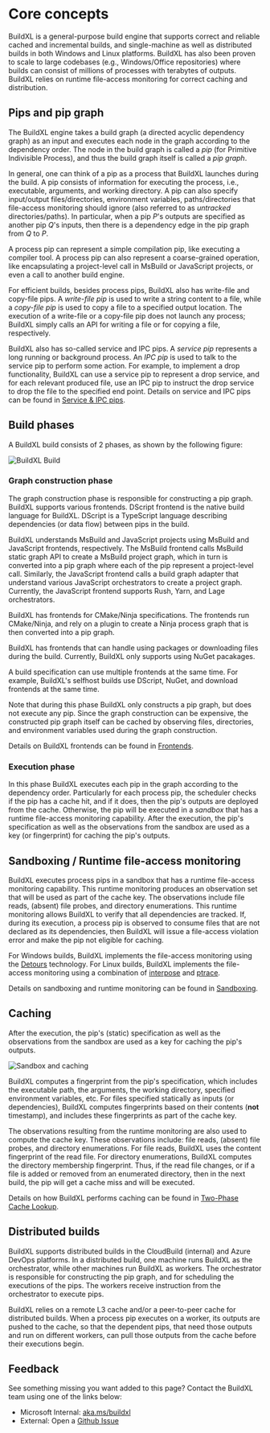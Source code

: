# Core concepts

BuildXL is a general-purpose build engine that supports correct and reliable cached and incremental builds, and
single-machine as well as distributed builds in both Windows and Linux platforms. BuildXL has also been proven to
scale to large codebases (e.g., Windows/Office repositories) where builds can consist of millions of processes with 
terabytes of outputs. BuildXL relies on runtime file-access monitoring for correct caching and distribution.

## Pips and pip graph

The BuildXL engine takes a build graph (a directed acyclic dependency graph) as an input and executes
each node in the graph according to the dependency order. The node in the build graph is called a *pip* (for Primitive 
Indivisible Process), and thus the build graph itself is called a *pip graph*.

In general, one can think of a pip as a process that BuildXL launches during the build. A pip consists of
information for executing the process, i.e., executable, arguments, and working directory. A pip can also specify
input/output files/directories, environment variables, paths/directories that file-access monitoring should ignore (also
referred to as *untracked* directories/paths). In particular, when a pip *P*'s outputs are specified as another
pip *Q*'s inputs, then there is a dependency edge in the pip graph from *Q* to *P*.

A process pip can represent a simple compilation pip, like executing a compiler tool. A process pip can also represent
a coarse-grained operation, like encapsulating a project-level call in MsBuild or JavaScript projects, or even
a call to another build engine.

For efficient builds, besides process pips, BuildXL also has write-file and copy-file pips. A *write-file pip* is used
to write a string content to a file, while a *copy-file pip* is used to copy a file to a specified output location. The
execution of a write-file or a copy-file pip does not launch any process; BuildXL simply calls an API for writing 
a file or for copying a file, respectively.

BuildXL also has so-called service and IPC pips. A *service pip* represents a long running or background process.
An *IPC pip* is used to talk to the service pip to perform some action. For example, to implement a drop functionality,
BuildXL can use a service pip to represent a drop service, and for each relevant produced file, use an IPC pip to instruct
the drop service to drop the file to the specified end point. Details on service and IPC pips can be found in
[Service & IPC pips](./Service-Pips.md).

## Build phases

A BuildXL build consists of 2 phases, as shown by the following figure:

![BuildXL Build](./BuildXLBuild.png)

### Graph construction phase

The graph construction phase is responsible for constructing a pip graph. BuildXL supports various frontends. DScript
frontend is the native build language for BuildXL. DScript is a TypeScript language describing dependencies (or data flow)
between pips in the build. 

BuildXL understands MsBuild and JavaScript projects using MsBuild and JavaScript frontends, respectively. The MsBuild
frontend calls MsBuild static graph API to create a MsBuild project graph, which in turn is converted into a pip graph where
each of the pip represent a project-level call. Similarly, the JavaScript frontend calls a build graph adapter that
understand various JavaScript orchestrators to create a project graph. Currently, the JavaScript frontend supports
Rush, Yarn, and Lage orchestrators.

BuildXL has frontends for CMake/Ninja specifications. The frontends run CMake/Ninja, and rely on a plugin to create a Ninja process graph that is then converted into a pip graph.

BuildXL has frontends that can handle using packages or downloading files during the build. Currently, BuildXL only supports
using NuGet pacakages.

A build specification can use multiple frontends at the same time. For example, BuildXL's selfhost builds use DScript, NuGet,
and download frontends at the same time.

Note that during this phase BuildXL only constructs a pip graph, but does not execute any pip. Since the graph construction
can be expensive, the constructed pip graph itself can be cached by observing files, directories, and environment variables
used during the graph construction. 

Details on BuildXL frontends can be found in [Frontends](./Frontends.md).

### Execution phase

In this phase BuildXL executes each pip in the graph according to the dependency order. Particularly for each process pip,
the scheduler checks if the pip has a cache hit, and if it does, then the pip's outputs are deployed from the cache.
Otherwise, the pip will be executed in a *sandbox* that has a runtime file-access monitoring capability.
After the execution, the pip's specification as well as the observations from the sandbox are used as a key (or
fingerprint) for caching the pip's outputs.

## Sandboxing / Runtime file-access monitoring

BuildXL executes process pips in a sandbox that has a runtime file-access monitoring capability. This runtime monitoring
produces an observation set that will be used as part of the cache key. The observations include file reads, (absent)
file probes, and directory enumerations. This runtime monitoring allows BuildXL to verify that all dependencies are
tracked. If, during its execution, a process pip is observed to consume files that are not declared as its dependencies,
then BuildXL will issue a file-access violation error and make the pip not eligible for caching.

For Windows builds, BuildXL implements the file-access monitoring using
the [Detours](https://www.microsoft.com/en-us/research/project/detours/) technology.
For Linux builds, BuildXL implements the file-access monitoring using a combination of
[interpose](https://www.jayconrod.com/posts/23/tutorial-function-interposition-in-linux) and
[ptrace](https://man7.org/linux/man-pages/man2/ptrace.2.html).

Details on sandboxing and runtime monitoring can be found in [Sandboxing](../Specs/Sandboxing.md).

## Caching

After the execution, the pip's (static) specification as well as the observations from the sandbox are used as a key for
caching the pip's outputs.

![Sandbox and caching](SandboxCaching.png)

BuildXL computes a fingerprint from the pip's specification, which includes the executable path, the arguments, the working
directory, specified environment variables, etc. For files specified statically as inputs (or dependencies), BuildXL
computes fingerprints based on their contents (**not** timestamp), and includes these fingerprints as part of the cache key.

The observations resulting from the runtime monitoring are also used to compute the cache key. These observations
include: file reads, (absent) file probes, and directory enumerations. For file reads, BuildXL uses the content
fingerprint of the read file. For directory enumerations, BuildXL computes the directory membership fingerprint.
Thus, if the read file changes, or if a file is added or removed from an enumerated directory, then in the next build,
the pip will get a cache miss and will be executed.

Details on how BuildXL performs caching can be found in
[Two-Phase Cache Lookup](Advanced-Features/Two-Phase-Cache-Lookup.md).

## Distributed builds

BuildXL supports distributed builds in the CloudBuild (internal) and Azure DevOps platforms. In a distributed
build, one machine runs BuildXL as the orchestrator, while other machines run BuildXL as workers. The orchestrator
is responsible for constructing the pip graph, and for scheduling the executions of the pips. The workers receive
instruction from the orchestrator to execute pips. 

BuildXL relies on a remote L3 cache and/or a peer-to-peer cache for distributed builds. When a process pip executes
on a worker, its outputs are pushed to the cache, so that the dependent pips, that need those outputs and run
on different workers, can pull those outputs from the cache before their executions begin.

## Feedback
See something missing you want added to this page? Contact the BuildXL team using one of the links below:</br>
 * Microsoft Internal: [aka.ms/buildxl](https://aka.ms/buildxl)
 * External: Open a [Github Issue](https://github.com/microsoft/BuildXL/issues/new)